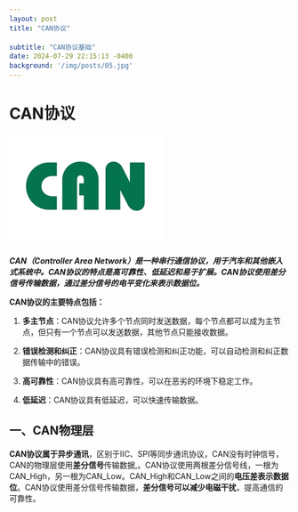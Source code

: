 ```yaml
---
layout: post
title: "CAN协议"

subtitle: "CAN协议基础"
date: 2024-07-29 22:15:13 -0400
background: '/img/posts/05.jpg'
---
```



# CAN协议

![CAN_Logo](../assets/images/2024-07-29-can_protocol/CAN_Logo.jpg)

***CAN（Controller Area Network）是一种串行通信协议，用于汽车和其他嵌入式系统中。CAN协议的特点是高可靠性、低延迟和易于扩展。CAN协议使用差分信号传输数据，通过差分信号的电平变化来表示数据位。***

**CAN协议的主要特点包括：**

1. **多主节点**：CAN协议允许多个节点同时发送数据，每个节点都可以成为主节点，但只有一个节点可以发送数据，其他节点只能接收数据。

2. **错误检测和纠正**：CAN协议具有错误检测和纠正功能，可以自动检测和纠正数据传输中的错误。

3. **高可靠性**：CAN协议具有高可靠性，可以在恶劣的环境下稳定工作。

4. **低延迟**：CAN协议具有低延迟，可以快速传输数据。

## 一、CAN物理层

**CAN协议属于异步通讯**，区别于IIC、SPI等同步通讯协议，CAN没有时钟信号，CAN的物理层使用**差分信号**传输数据,。CAN协议使用两根差分信号线，一根为CAN_High，另一根为CAN_Low。CAN_High和CAN_Low之间的**电压差表示数据位**。CAN协议使用差分信号传输数据，**差分信号可以减少电磁干扰**，提高通信的可靠性。

